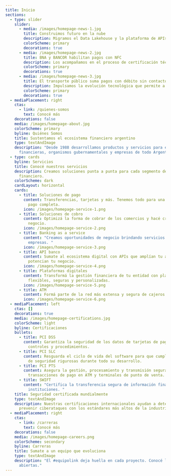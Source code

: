 ```yaml
---
title: Inicio
sections:
  - type: slider
    slider:
      - media: /images/homepage-news-1.jpg
        title: Construimos futuro en la nube
        description: Migramos el Data Lakehouse y la plataforma de APIs a Google Cloud Platform para potenciar nuestra arquitectura tecnológica.
        colorScheme: primary
        decorations: true
      - media: /images/homepage-news-2.jpg
        title: BNA y BANCOR habilitan pagos con NFC
        description: Los acompañamos en el proceso de certificación técnica. Son los primeros del país en ofrecer pagos con Mastercard Debit, a través de Google Pay.
        colorScheme: primary
        decorations: true
      - media: /images/homepage-news-3.jpg
        title: El transporte público suma pagos con débito sin contacto
        description: Impulsamos la evolución tecnológica que permite a los usuarios pagar sin contacto, o desde el celular con Mastercard Debit en colectivos y tranvías de Mendoza, Córdoba, Santa Fe y CABA.
        colorScheme: primary
        decorations: true
  - mediaPlacement: right
    ctas:
      - link: /quienes-somos
        text: Conocé más
    decorations: false
    media: /images/homepage-about.jpg
    colorScheme: primary
    byline: Quiénes Somos
    title: Sustentamos el ecosistema financiero argentino
    type: textAndImage
    description: "Desde 1988 desarrollamos productos y servicios para entidades
      financieras, organismos gubernamentales y empresas de todo Argentina. "
  - type: cards
    byline: Servicios
    title: Conocé nuestros servicios
    description: Creamos soluciones punta a punta para cada segmento del ecosistema
      financiero.
    colorScheme: dark
    cardLayout: horizontal
    cards:
      - title: Soluciones de pago
        content: Transferencias, tarjetas y más. Tenemos todo para una experiencia de
          pago completa.
        icon: /images/homepage-service-1.png
      - title: Soluciones de cobro
        content: Optimizá la forma de cobrar de los comercios y hacé crecer cada
          negocio.
        icon: /images/homepage-service-2.png
      - title: Banking as a service
        content: "Creamos oportunidades de negocio brindando servicios a bancos y
          empresas. "
        icon: /images/homepage-service-3.png
      - title: API banco
        content: Sumate al ecosistema digital con APIs que amplían tu alcance y
          potencian tu negocio.
        icon: /images/homepage-service-4.png
      - title: Plataformas digitales
        content: Transformá la gestión financiera de tu entidad con plataformas
          flexibles, seguras y personalizadas.
        icon: /images/homepage-service-5.png
      - title: ATM
        content: Formá parte de la red más extensa y segura de cajeros de todo el país.
        icon: /images/homepage-service-6.png
  - mediaPlacement: left
    ctas: []
    decorations: true
    media: /images/homepage-certifications.jpg
    colorScheme: light
    byline: Certificaciones
    bullets:
      - title: PCI DSS
        content: Garantiza la seguridad de los datos de tarjetas de pago con estrictos
          controles y procedimientos.
      - title: PCI SLC
        content: Resguarda el ciclo de vida del software para que cumpla con prácticas
          de seguridad rigurosas durante todo su desarrollo.
      - title: PCI PTS
        content: Asegura la gestión, procesamiento y transmisión segura del PIN en
          transacciones de pago en ATM y terminales de punto de venta.
      - title: SWIFT
        content: "Certifica la transferencia segura de información financiera entre
          instituciones. "
    title: Seguridad certificada mundialmente
    type: textAndImage
    description: Nuestras certificaciones internacionales ayudan a detectar y
      prevenir ciberataques con los estándares más altos de la industria.
  - mediaPlacement: right
    ctas:
      - link: /carreras
        text: Conocé más
    decorations: false
    media: /images/homepage-careers.png
    colorScheme: secondary
    byline: Carreras
    title: Sumate a un equipo que evoluciona
    type: textAndImage
    description: "El #equipolink deja huella en cada proyecto. Conocé las búsquedas
      abiertas."
---
```

